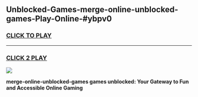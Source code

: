 
## Unblocked-Games-merge-online-unblocked​-games-Play-Online-#ybpv0
<h3>
<a href="https://premium.freeplayer.one?title=merge-online-unblocked​-games&ref=24F">CLICK TO PLAY</a></h3>
<hr>

<h3>
<a href="https://premium.freeplayer.one?title=merge-online-unblocked​-games&ref=24F">CLICK 2 PLAY</a>
  
</h3>

<a href="https://premium.freeplayer.one?title=merge-online-unblocked​-games&ref=24F/"><img src="https://clearcache.store/games.png"></a>


**merge-online-unblocked​-games games unblocked: Your Gateway to Fun and Accessible Online Gaming**
